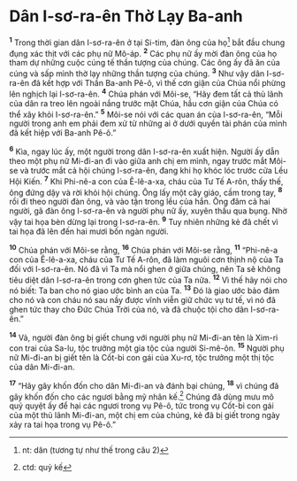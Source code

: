 # Dân I-sơ-ra-ên Thờ Lạy Ba-anh
<sup><b>1</b></sup> Trong thời gian dân I-sơ-ra-ên ở tại Si-tim, đàn ông của họ[^1] bắt đầu chung đụng xác thịt với các phụ nữ Mô-áp. <sup><b>2</b></sup> Các phụ nữ ấy mời đàn ông của họ tham dự những cuộc cúng tế thần tượng của chúng. Các ông ấy đã ăn của cúng và sấp mình thờ lạy những thần tượng của chúng. <sup><b>3</b></sup> Như vậy dân I-sơ-ra-ên đã kết hợp với Thần Ba-anh Pê-ô, vì thế cơn giận của Chúa nổi phừng lên nghịch lại I-sơ-ra-ên. <sup><b>4</b></sup> Chúa phán với Môi-se, “Hãy đem tất cả thủ lãnh của dân ra treo lên ngoài nắng trước mặt Chúa, hầu cơn giận của Chúa có thể xây khỏi I-sơ-ra-ên.” <sup><b>5</b></sup> Môi-se nói với các quan án của I-sơ-ra-ên, “Mỗi người trong anh em phải đem xử tử những ai ở dưới quyền tài phán của mình đã kết hiệp với Ba-anh Pê-ô.”

<sup><b>6</b></sup> Kìa, ngay lúc ấy, một người trong dân I-sơ-ra-ên xuất hiện. Người ấy dẫn theo một phụ nữ Mi-đi-an đi vào giữa anh chị em mình, ngay trước mắt Môi-se và trước mắt cả hội chúng I-sơ-ra-ên, đang khi họ khóc lóc trước cửa Lều Hội Kiến. <sup><b>7</b></sup> Khi Phi-nê-a con của Ê-lê-a-xa, cháu của Tư Tế A-rôn, thấy thế, ông đứng dậy và rời khỏi hội chúng. Ông lấy một cây giáo, cầm trong tay, <sup><b>8</b></sup> rồi đi theo người đàn ông, và vào tận trong lều của hắn. Ông đâm cả hai người, gã đàn ông I-sơ-ra-ên và người phụ nữ ấy, xuyên thấu qua bụng. Nhờ vậy tai họa bèn dừng lại trong I-sơ-ra-ên. <sup><b>9</b></sup> Tuy nhiên những kẻ đã chết vì tai họa đã lên đến hai mươi bốn ngàn người.

<sup><b>10</b></sup> Chúa phán với Môi-se rằng, <sup><b>16</b></sup> Chúa phán với Môi-se rằng, <sup><b>11</b></sup> “Phi-nê-a con của Ê-lê-a-xa, cháu của Tư Tế A-rôn, đã làm nguôi cơn thịnh nộ của Ta đối với I-sơ-ra-ên. Nó đã vì Ta mà nổi ghen ở giữa chúng, nên Ta sẽ không tiêu diệt dân I-sơ-ra-ên trong cơn ghen tức của Ta nữa. <sup><b>12</b></sup> Vì thế hãy nói cho nó biết: Ta ban cho nó giao ước bình an của Ta. <sup><b>13</b></sup> Ðó là giao ước bảo đảm cho nó và con cháu nó sau nầy được vĩnh viễn giữ chức vụ tư tế, vì nó đã ghen tức thay cho Ðức Chúa Trời của nó, và đã chuộc tội cho dân I-sơ-ra-ên.”

<sup><b>14</b></sup> Vả, người đàn ông bị giết chung với người phụ nữ Mi-đi-an tên là Xim-ri con trai của Sa-lu, tộc trưởng một gia tộc của người Si-mê-ôn. <sup><b>15</b></sup> Người phụ nữ Mi-đi-an bị giết tên là Cốt-bi con gái của Xu-rơ, tộc trưởng một thị tộc của dân Mi-đi-an.

<sup><b>17</b></sup> “Hãy gây khốn đốn cho dân Mi-đi-an và đánh bại chúng, <sup><b>18</b></sup> vì chúng đã gây khốn đốn cho các ngươi bằng mỹ nhân kế.[^2] Chúng đã dùng mưu mô quỷ quyệt ấy để hại các ngươi trong vụ Pê-ô, tức trong vụ Cốt-bi con gái của một thủ lãnh Mi-đi-an, một chị em của chúng, kẻ đã bị giết trong ngày xảy ra tai họa trong vụ Pê-ô.”

[^1]: nt: dân (tương tự như thế trong câu 2)
[^2]: ctd: quỷ kế
